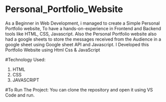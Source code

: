 # Personal_Portfolio_Website
As a Beginner in Web Development, i managed to create a Simple Personal Portfolio website, To have a hands-on-experience in Frontend and Backend tools like HTML, CSS, Javascript. Also the Personal Portfolio website also had a google sheets to store the messages received from the Audience in a google sheet using Google sheet API and Javascript.
I Developed this Portfolio Website using Html Css &amp; JavaScript

#Technology Used:
1. HTML
2. CSS
3. JAVASCRIPT

#To Run The Project:
You can clone the repository and open it using VS Code and run.
